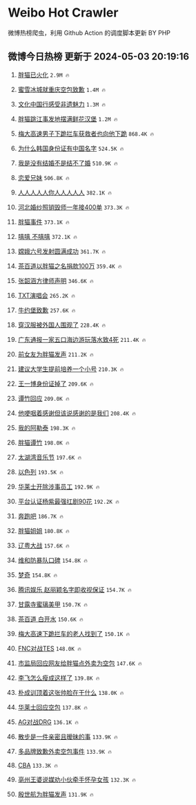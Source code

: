 # Weibo Hot Crawler 



微博热榜爬虫，利用 Github Action 的调度脚本更新 BY PHP 


## 微博今日热榜 更新于 2024-05-03 20:19:16 
1. [胖猫已火化](https://s.weibo.com/weibo?q=%23%E8%83%96%E7%8C%AB%E5%B7%B2%E7%81%AB%E5%8C%96%23&t=31&band_rank=1&Refer=top) `2.9M 🔥` 

1. [蜜雪冰城就重庆空包致歉](https://s.weibo.com/weibo?q=%23%E8%9C%9C%E9%9B%AA%E5%86%B0%E5%9F%8E%E5%B0%B1%E9%87%8D%E5%BA%86%E7%A9%BA%E5%8C%85%E8%87%B4%E6%AD%89%23&t=31&band_rank=2&Refer=top) `1.4M 🔥` 

1. [文化中国行感受非遗魅力](https://s.weibo.com/weibo?q=%23%E6%96%87%E5%8C%96%E4%B8%AD%E5%9B%BD%E8%A1%8C%E6%84%9F%E5%8F%97%E9%9D%9E%E9%81%97%E9%AD%85%E5%8A%9B%23&t=31&band_rank=3&Refer=top) `1.3M 🔥` 

1. [胖猫跳江事发地摆满鲜花汉堡](https://s.weibo.com/weibo?q=%23%E8%83%96%E7%8C%AB%E8%B7%B3%E6%B1%9F%E4%BA%8B%E5%8F%91%E5%9C%B0%E6%91%86%E6%BB%A1%E9%B2%9C%E8%8A%B1%E6%B1%89%E5%A0%A1%23&t=31&band_rank=4&Refer=top) `1.2M 🔥` 

1. [梅大高速男子下跪拦车获救者也向他下跪](https://s.weibo.com/weibo?q=%23%E6%A2%85%E5%A4%A7%E9%AB%98%E9%80%9F%E7%94%B7%E5%AD%90%E4%B8%8B%E8%B7%AA%E6%8B%A6%E8%BD%A6%E8%8E%B7%E6%95%91%E8%80%85%E4%B9%9F%E5%90%91%E4%BB%96%E4%B8%8B%E8%B7%AA%23&t=31&band_rank=5&Refer=top) `868.4K 🔥` 

1. [为什么韩国身份证有中国名字](https://s.weibo.com/weibo?q=%23%E4%B8%BA%E4%BB%80%E4%B9%88%E9%9F%A9%E5%9B%BD%E8%BA%AB%E4%BB%BD%E8%AF%81%E6%9C%89%E4%B8%AD%E5%9B%BD%E5%90%8D%E5%AD%97%23&t=31&band_rank=6&Refer=top) `524.5K 🔥` 

1. [我是没有结婚不是结不了婚](https://s.weibo.com/weibo?q=%E6%88%91%E6%98%AF%E6%B2%A1%E6%9C%89%E7%BB%93%E5%A9%9A%E4%B8%8D%E6%98%AF%E7%BB%93%E4%B8%8D%E4%BA%86%E5%A9%9A&t=31&band_rank=7&Refer=top) `510.9K 🔥` 

1. [恋爱兄妹](https://s.weibo.com/weibo?q=%E6%81%8B%E7%88%B1%E5%85%84%E5%A6%B9&t=31&band_rank=8&Refer=top) `506.8K 🔥` 

1. [人人人人人你人人人人人](https://s.weibo.com/weibo?q=%23%E4%BA%BA%E4%BA%BA%E4%BA%BA%E4%BA%BA%E4%BA%BA%E4%BD%A0%E4%BA%BA%E4%BA%BA%E4%BA%BA%E4%BA%BA%E4%BA%BA%23&t=31&band_rank=9&Refer=top) `382.1K 🔥` 

1. [河北婚纱照销毁师一年接400单](https://s.weibo.com/weibo?q=%23%E6%B2%B3%E5%8C%97%E5%A9%9A%E7%BA%B1%E7%85%A7%E9%94%80%E6%AF%81%E5%B8%88%E4%B8%80%E5%B9%B4%E6%8E%A5400%E5%8D%95%23&t=31&band_rank=10&Refer=top) `373.3K 🔥` 

1. [胖猫事件](https://s.weibo.com/weibo?q=%E8%83%96%E7%8C%AB%E4%BA%8B%E4%BB%B6&t=31&band_rank=11&Refer=top) `373.1K 🔥` 

1. [嘻嘻 不嘻嘻](https://s.weibo.com/weibo?q=%E5%98%BB%E5%98%BB%20%E4%B8%8D%E5%98%BB%E5%98%BB&t=31&band_rank=12&Refer=top) `372.1K 🔥` 

1. [嫦娥六号发射圆满成功](https://s.weibo.com/weibo?q=%23%E5%AB%A6%E5%A8%A5%E5%85%AD%E5%8F%B7%E5%8F%91%E5%B0%84%E5%9C%86%E6%BB%A1%E6%88%90%E5%8A%9F%23&t=31&band_rank=13&Refer=top) `361.7K 🔥` 

1. [茶百道以胖猫之名捐款100万](https://s.weibo.com/weibo?q=%23%E8%8C%B6%E7%99%BE%E9%81%93%E4%BB%A5%E8%83%96%E7%8C%AB%E4%B9%8B%E5%90%8D%E6%8D%90%E6%AC%BE100%E4%B8%87%23&t=31&band_rank=14&Refer=top) `359.4K 🔥` 

1. [张韶涵方律师声明](https://s.weibo.com/weibo?q=%23%E5%BC%A0%E9%9F%B6%E6%B6%B5%E6%96%B9%E5%BE%8B%E5%B8%88%E5%A3%B0%E6%98%8E%23&t=31&band_rank=15&Refer=top) `346.6K 🔥` 

1. [TXT演唱会](https://s.weibo.com/weibo?q=TXT%E6%BC%94%E5%94%B1%E4%BC%9A&t=31&band_rank=16&Refer=top) `265.2K 🔥` 

1. [牛约堡致歉](https://s.weibo.com/weibo?q=%23%E7%89%9B%E7%BA%A6%E5%A0%A1%E8%87%B4%E6%AD%89%23&t=31&band_rank=17&Refer=top) `257.6K 🔥` 

1. [穿汉服被外国人围观了](https://s.weibo.com/weibo?q=%23%E7%A9%BF%E6%B1%89%E6%9C%8D%E8%A2%AB%E5%A4%96%E5%9B%BD%E4%BA%BA%E5%9B%B4%E8%A7%82%E4%BA%86%23&t=31&band_rank=18&Refer=top) `228.4K 🔥` 

1. [广东通报一家五口海边游玩落水致4死](https://s.weibo.com/weibo?q=%23%E5%B9%BF%E4%B8%9C%E9%80%9A%E6%8A%A5%E4%B8%80%E5%AE%B6%E4%BA%94%E5%8F%A3%E6%B5%B7%E8%BE%B9%E6%B8%B8%E7%8E%A9%E8%90%BD%E6%B0%B4%E8%87%B44%E6%AD%BB%23&t=31&band_rank=19&Refer=top) `211.4K 🔥` 

1. [前女友为胖猫发声](https://s.weibo.com/weibo?q=%23%E5%89%8D%E5%A5%B3%E5%8F%8B%E4%B8%BA%E8%83%96%E7%8C%AB%E5%8F%91%E5%A3%B0%23&t=31&band_rank=20&Refer=top) `211.2K 🔥` 

1. [建议大学生提前培养一个小号](https://s.weibo.com/weibo?q=%23%E5%BB%BA%E8%AE%AE%E5%A4%A7%E5%AD%A6%E7%94%9F%E6%8F%90%E5%89%8D%E5%9F%B9%E5%85%BB%E4%B8%80%E4%B8%AA%E5%B0%8F%E5%8F%B7%23&t=31&band_rank=21&Refer=top) `210.3K 🔥` 

1. [王一博身份证掉了](https://s.weibo.com/weibo?q=%23%E7%8E%8B%E4%B8%80%E5%8D%9A%E8%BA%AB%E4%BB%BD%E8%AF%81%E6%8E%89%E4%BA%86%23&t=31&band_rank=22&Refer=top) `209.6K 🔥` 

1. [谭竹回应](https://s.weibo.com/weibo?q=%23%E8%B0%AD%E7%AB%B9%E5%9B%9E%E5%BA%94%23&t=31&band_rank=23&Refer=top) `209.0K 🔥` 

1. [他哽咽着感谢但该说感谢的是我们](https://s.weibo.com/weibo?q=%E4%BB%96%E5%93%BD%E5%92%BD%E7%9D%80%E6%84%9F%E8%B0%A2%E4%BD%86%E8%AF%A5%E8%AF%B4%E6%84%9F%E8%B0%A2%E7%9A%84%E6%98%AF%E6%88%91%E4%BB%AC&t=31&band_rank=24&Refer=top) `208.4K 🔥` 

1. [我的阿勒泰](https://s.weibo.com/weibo?q=%23%E6%88%91%E7%9A%84%E9%98%BF%E5%8B%92%E6%B3%B0%23&t=31&band_rank=25&Refer=top) `198.3K 🔥` 

1. [胖猫谭竹](https://s.weibo.com/weibo?q=%E8%83%96%E7%8C%AB%E8%B0%AD%E7%AB%B9&t=31&band_rank=26&Refer=top) `198.0K 🔥` 

1. [太湖湾音乐节](https://s.weibo.com/weibo?q=%23%E5%A4%AA%E6%B9%96%E6%B9%BE%E9%9F%B3%E4%B9%90%E8%8A%82%23&t=31&band_rank=27&Refer=top) `197.6K 🔥` 

1. [以色列](https://s.weibo.com/weibo?q=%E4%BB%A5%E8%89%B2%E5%88%97&t=31&band_rank=28&Refer=top) `193.5K 🔥` 

1. [华莱士开除涉事员工](https://s.weibo.com/weibo?q=%23%E5%8D%8E%E8%8E%B1%E5%A3%AB%E5%BC%80%E9%99%A4%E6%B6%89%E4%BA%8B%E5%91%98%E5%B7%A5%23&t=31&band_rank=29&Refer=top) `192.9K 🔥` 

1. [平台认证杨紫最强扛剧90花](https://s.weibo.com/weibo?q=%23%E5%B9%B3%E5%8F%B0%E8%AE%A4%E8%AF%81%E6%9D%A8%E7%B4%AB%E6%9C%80%E5%BC%BA%E6%89%9B%E5%89%A790%E8%8A%B1%23&t=31&band_rank=30&Refer=top) `192.2K 🔥` 

1. [奔跑吧](https://s.weibo.com/weibo?q=%E5%A5%94%E8%B7%91%E5%90%A7&t=31&band_rank=31&Refer=top) `186.7K 🔥` 

1. [胖猫姐姐](https://s.weibo.com/weibo?q=%E8%83%96%E7%8C%AB%E5%A7%90%E5%A7%90&t=31&band_rank=32&Refer=top) `180.8K 🔥` 

1. [辽粤大战](https://s.weibo.com/weibo?q=%23%E8%BE%BD%E7%B2%A4%E5%A4%A7%E6%88%98%23&t=31&band_rank=33&Refer=top) `157.6K 🔥` 

1. [维和防暴队口碑](https://s.weibo.com/weibo?q=%23%E7%BB%B4%E5%92%8C%E9%98%B2%E6%9A%B4%E9%98%9F%E5%8F%A3%E7%A2%91%23&t=31&band_rank=34&Refer=top) `154.8K 🔥` 

1. [梦奇](https://s.weibo.com/weibo?q=%E6%A2%A6%E5%A5%87&t=31&band_rank=35&Refer=top) `154.8K 🔥` 

1. [腾讯娱乐 赵丽颖名字即收视保证](https://s.weibo.com/weibo?q=%E8%85%BE%E8%AE%AF%E5%A8%B1%E4%B9%90%20%E8%B5%B5%E4%B8%BD%E9%A2%96%E5%90%8D%E5%AD%97%E5%8D%B3%E6%94%B6%E8%A7%86%E4%BF%9D%E8%AF%81&t=31&band_rank=36&Refer=top) `154.7K 🔥` 

1. [甘露寺蜜璃美甲](https://s.weibo.com/weibo?q=%E7%94%98%E9%9C%B2%E5%AF%BA%E8%9C%9C%E7%92%83%E7%BE%8E%E7%94%B2&t=31&band_rank=37&Refer=top) `150.7K 🔥` 

1. [茶百道 白开水](https://s.weibo.com/weibo?q=%E8%8C%B6%E7%99%BE%E9%81%93%20%E7%99%BD%E5%BC%80%E6%B0%B4&t=31&band_rank=38&Refer=top) `150.6K 🔥` 

1. [梅大高速下跪拦车的老人找到了](https://s.weibo.com/weibo?q=%23%E6%A2%85%E5%A4%A7%E9%AB%98%E9%80%9F%E4%B8%8B%E8%B7%AA%E6%8B%A6%E8%BD%A6%E7%9A%84%E8%80%81%E4%BA%BA%E6%89%BE%E5%88%B0%E4%BA%86%23&t=31&band_rank=39&Refer=top) `150.1K 🔥` 

1. [FNC对战TES](https://s.weibo.com/weibo?q=%23FNC%E5%AF%B9%E6%88%98TES%23&t=31&band_rank=40&Refer=top) `148.0K 🔥` 

1. [市监局回应网友给胖猫点外卖为空包](https://s.weibo.com/weibo?q=%23%E5%B8%82%E7%9B%91%E5%B1%80%E5%9B%9E%E5%BA%94%E7%BD%91%E5%8F%8B%E7%BB%99%E8%83%96%E7%8C%AB%E7%82%B9%E5%A4%96%E5%8D%96%E4%B8%BA%E7%A9%BA%E5%8C%85%23&t=31&band_rank=41&Refer=top) `147.6K 🔥` 

1. [李飞怎么瘦成这样了](https://s.weibo.com/weibo?q=%23%E6%9D%8E%E9%A3%9E%E6%80%8E%E4%B9%88%E7%98%A6%E6%88%90%E8%BF%99%E6%A0%B7%E4%BA%86%23&t=31&band_rank=42&Refer=top) `139.8K 🔥` 

1. [朴成训顶着这张帅脸在干什么](https://s.weibo.com/weibo?q=%E6%9C%B4%E6%88%90%E8%AE%AD%E9%A1%B6%E7%9D%80%E8%BF%99%E5%BC%A0%E5%B8%85%E8%84%B8%E5%9C%A8%E5%B9%B2%E4%BB%80%E4%B9%88&t=31&band_rank=43&Refer=top) `138.0K 🔥` 

1. [华莱士回应空包](https://s.weibo.com/weibo?q=%E5%8D%8E%E8%8E%B1%E5%A3%AB%E5%9B%9E%E5%BA%94%E7%A9%BA%E5%8C%85&t=31&band_rank=44&Refer=top) `137.8K 🔥` 

1. [AG对战DRG](https://s.weibo.com/weibo?q=%23AG%E5%AF%B9%E6%88%98DRG%23&t=31&band_rank=45&Refer=top) `136.1K 🔥` 

1. [散步是一件亲密且暧昧的事](https://s.weibo.com/weibo?q=%E6%95%A3%E6%AD%A5%E6%98%AF%E4%B8%80%E4%BB%B6%E4%BA%B2%E5%AF%86%E4%B8%94%E6%9A%A7%E6%98%A7%E7%9A%84%E4%BA%8B&t=31&band_rank=46&Refer=top) `133.9K 🔥` 

1. [多品牌致歉外卖空包事件](https://s.weibo.com/weibo?q=%23%E5%A4%9A%E5%93%81%E7%89%8C%E8%87%B4%E6%AD%89%E5%A4%96%E5%8D%96%E7%A9%BA%E5%8C%85%E4%BA%8B%E4%BB%B6%23&t=31&band_rank=47&Refer=top) `133.9K 🔥` 

1. [CBA](https://s.weibo.com/weibo?q=CBA&t=31&band_rank=48&Refer=top) `133.3K 🔥` 

1. [亳州王婆说媒劝小伙牵手怀孕女孩](https://s.weibo.com/weibo?q=%23%E4%BA%B3%E5%B7%9E%E7%8E%8B%E5%A9%86%E8%AF%B4%E5%AA%92%E5%8A%9D%E5%B0%8F%E4%BC%99%E7%89%B5%E6%89%8B%E6%80%80%E5%AD%95%E5%A5%B3%E5%AD%A9%23&t=31&band_rank=49&Refer=top) `132.3K 🔥` 

1. [殷世航为胖猫发声](https://s.weibo.com/weibo?q=%E6%AE%B7%E4%B8%96%E8%88%AA%E4%B8%BA%E8%83%96%E7%8C%AB%E5%8F%91%E5%A3%B0&t=31&band_rank=50&Refer=top) `131.9K 🔥` 

